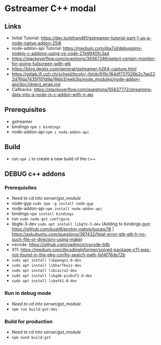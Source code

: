 # Gstreamer C++ modal 

## Links
* Initial Tutorial: https://dev.to/ethand91/gstreamer-tutorial-part-1-as-a-node-native-addon-25j8
* node-addon-api Tutorial: https://medium.com/@a7ul/debugging-nodejs-c-addons-using-vs-code-27e9940fc3ad
* https://stackoverflow.com/questions/39367246/select-certain-monitor-for-going-fullscreen-with-gtk
* https://blog.degitx.com/general/gstreamer-h264-capture.html
* https://gitlab.ifi.uzh.ch/scheid/bcoln/-/blob/619c184df737026b2c7ae222d76da7435f101d9a/Web3/web3js/node_modules/node-addon-api/doc/object_wrap.md
* Callbacks: https://stackoverflow.com/questions/55637772/streaming-data-into-a-node-js-c-addon-with-n-api

## Prerequisites 
* gstreamer
* bindings ```npm i bindings```
* node-addon-api ```npm i node-addon-api```

## Build 
* run ```npm i``` to create a new build of the c++ 

## DEBUG c++ addons 

### Prerequisites
* *Need to cd into server/gst_module*
* node-gyp ```sudo npm -g install node-gyp```
* node-addon-api ```npm install node-addon-api```
* bindings ```npm install bindings```
* run ```sudo node-gst configure```
* libgtk-3-dev ```sudo apt install libgtk-3-dev``` (Adding to bindings.gyp: https://github.com/kusti8/proton-native/issues/16 | https://askubuntu.com/questions/397432/fatal-error-gtk-gtk-h-no-such-file-or-directory-using-make)
* vscode: https://github.com/vadimcn/vscode-lldb
* X11: https://medium.com/@codingInformer/solved-package-x11-was-not-found-in-the-pkg-config-search-path-fa14f76de72b
* ```sudo apt install libpango1.0-dev```
* ```sudo apt install libharfbuzz-dev```
* ```sudo apt install libcairo2-dev```
* ```sudo apt install libgdk-pixbuf2.0-dev```
* ```sudo apt install libatk1.0-dev```

### Run in debug mode
* *Need to cd into server/gst_module*
* ```npm run build:gst:dev```

### Build for production
* *Need to cd into server/gst_module*
* ```npm eund build:gst```